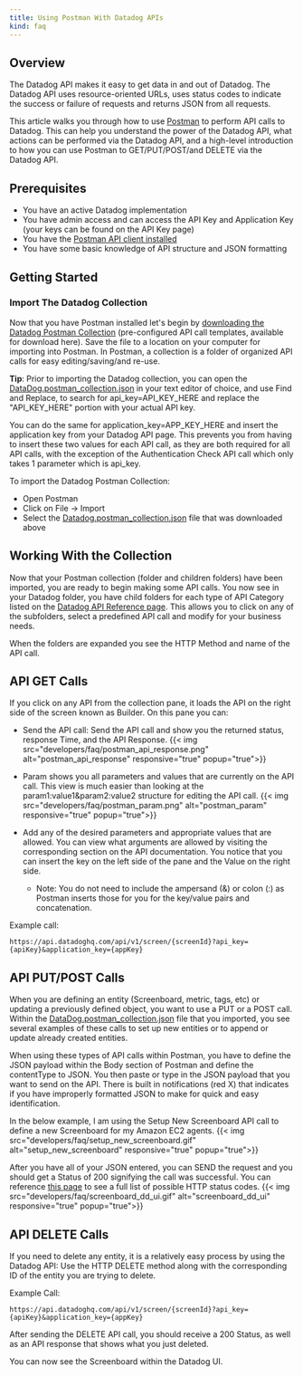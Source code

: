 ```yaml
---
title: Using Postman With Datadog APIs
kind: faq
---
```


## Overview

The Datadog API makes it easy to get data in and out of Datadog. The Datadog API uses resource-oriented URLs, uses status codes to indicate the success or failure of requests and returns JSON from all requests.

This article walks you through how to use [Postman][1] to perform API calls to Datadog.  This can help you understand the power of the Datadog API, what actions can be performed via the Datadog API, and a high-level introduction to how you can use Postman to GET/PUT/POST/and DELETE via the Datadog API.

## Prerequisites

* You have an active Datadog implementation
* You have admin access and can access the API Key and Application Key (your keys can be found on the API Key page)
* You have the [Postman API client installed][1]
* You have some basic knowledge of API structure and JSON formatting

## Getting Started

### Import The Datadog Collection

Now that you have Postman installed let's begin by [downloading the Datadog Postman Collection][2] (pre-configured API call templates, available for download here).  Save the file to a location on your computer for importing into Postman. In Postman, a collection is a folder of organized API calls for easy editing/saving/and re-use.

**Tip**: Prior to importing the Datadog collection, you can open the [DataDog.postman_collection.json][2] in your text editor of choice, and use Find and Replace, to search for api_key=API_KEY_HERE and replace the "API_KEY_HERE" portion with your actual API key.

You can do the same for application_key=APP_KEY_HERE and insert the application key from your Datadog API page. This prevents you from having to insert these two values for each API call, as they are both required for all API calls, with the exception of the Authentication Check API call which only takes 1 parameter which is api_key.

To import the Datadog Postman Collection:

* Open Postman
* Click on File -> Import
* Select the [Datadog.postman_collection.json][2] file that was downloaded above

## Working With the Collection

Now that your Postman collection (folder and children folders) have been imported, you are ready to begin making some API calls. You now see in your Datadog folder, you have child folders for each type of API Category listed on the [Datadog API Reference page][3]. This allows you to click on any of the subfolders, select a predefined API call and modify for your business needs.

When the folders are expanded you see the HTTP Method and name of the API call.

##  API GET Calls

If you click on any API from the collection pane, it loads the API on the right side of the screen known as Builder.  On this pane you can:

* Send the API call: Send the API call and show you the returned status, response Time, and the API Response.
{{< img src="developers/faq/postman_api_response.png" alt="postman_api_response" responsive="true" popup="true">}}

* Param shows you all parameters and values that are currently on the API call.  This view is much easier than looking at the param1:value1&param2:value2 structure for editing the API call.
{{< img src="developers/faq/postman_param.png" alt="postman_param" responsive="true" popup="true">}}

* Add any of the desired parameters and appropriate values that are allowed.  You can view what arguments are allowed by visiting the corresponding section on the API documentation. You notice that you can insert the key on the left side of the pane and the Value on the right side.
    * Note: You do not need to include the ampersand (&) or colon (:) as Postman inserts those for you for the key/value pairs and concatenation.

Example call:

`https://api.datadoghq.com/api/v1/screen/{screenId}?api_key={apiKey}&application_key={appKey}`

## API PUT/POST Calls

When you are defining an entity (Screenboard, metric, tags, etc) or updating a previously defined object, you want to use a PUT or a POST call.  Within the [DataDog.postman_collection.json][2] file that you imported, you see several examples of these calls to set up new entities or to append or update already created entities.

When using these types of API calls within Postman, you have to define the JSON payload within the Body section of Postman and define the contentType to JSON. You then paste or type in the JSON payload that you want to send on the API. There is built in notifications (red X) that indicates if you have improperly formatted JSON to make for quick and easy identification.

In the below example, I am using the Setup New Screenboard API call to define a new Screenboard for my Amazon EC2 agents.
{{< img src="developers/faq/setup_new_screenboard.gif" alt="setup_new_screenboard" responsive="true" popup="true">}}

After you have all of your JSON entered, you can SEND the request and you should get a Status of 200 signifying the call was successful.  You can reference [this page][4] to see a full list of possible HTTP status codes.
{{< img src="developers/faq/screenboard_dd_ui.gif" alt="screenboard_dd_ui" responsive="true" popup="true">}}

## API DELETE Calls

If you need to delete any entity, it is a relatively easy process by using the Datadog API: Use the HTTP DELETE method along with the corresponding ID of the entity you are trying to delete.

Example Call:

`https://api.datadoghq.com/api/v1/screen/{screenId}?api_key={apiKey}&application_key={appKey}`

After sending the DELETE API call, you should receive a 200 Status, as well as an API response that shows what you just deleted.

You can now see the Screenboard within the Datadog UI.

[1]: https://www.getpostman.com/
[2]: /json/datadog.postman_collection_scrubbed.json
[3]: /api
[4]: https://en.wikipedia.org/wiki/List_of_HTTP_status_codes
